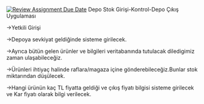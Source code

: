 [![Review Assignment Due Date](https://classroom.github.com/assets/deadline-readme-button-24ddc0f5d75046c5622901739e7c5dd533143b0c8e959d652212380cedb1ea36.svg)](https://classroom.github.com/a/uelKf0-p)
Depo Stok Girişi-Kontrol-Depo Çıkış Uygulaması

->Yetkili Girişi

->Depoya sevkiyat geldiğinde sisteme girilecek.

->Ayrıca bütün gelen ürünler ve bilgileri veritabanında tutulacak diledigimiz zaman ulaşabileceğiz.

->Ürünleri ihtiyaç halinde raflara/magaza içine gönderebileceğiz.Bunlar stok miktarından düşülecek.

->Hangi ürünün kaç TL fiyatta geldiği ve çıkış fiyatı bilgisi sisteme girilecek ve Kar fiyatı olarak bilgi verilecek.


